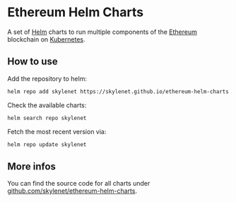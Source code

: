# Ethereum Helm Charts

A set of [Helm](https://helm.sh/) charts to run multiple components of the [Ethereum](https://ethereum.org/) blockchain on [Kubernetes](https://kubernetes.io/).

## How to use

Add the repository to helm:

```sh
helm repo add skylenet https://skylenet.github.io/ethereum-helm-charts
```

Check the available charts:

```sh
helm search repo skylenet
```

Fetch the most recent version via:

```sh
helm repo update skylenet
```

## More infos

You can find the source code for all charts under [github.com/skylenet/ethereum-helm-charts](https://github.com/skylenet/ethereum-helm-charts/).

